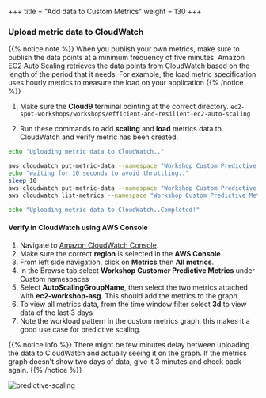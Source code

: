 +++
title = "Add data to Custom Metrics"
weight = 130
+++


### Upload metric data to CloudWatch


{{% notice note %}}
When you publish your own metrics, make sure to publish the data points at a minimum frequency of five minutes. Amazon EC2 Auto Scaling retrieves the data points from CloudWatch based on the length of the period that it needs. For example, the load metric specification uses hourly metrics to measure the load on your application
{{% /notice %}}

1. Make sure the **Cloud9** terminal pointing at the correct directory. `ec2-spot-workshops/workshops/efficient-and-resilient-ec2-auto-scaling`

2. Run these commands to add **scaling** and **load** metrics data to CloudWatch and verify metric has been created.

```bash
echo "Uploading metric data to CloudWatch.."

aws cloudwatch put-metric-data --namespace "Workshop Custom Predictive Metrics" --metric-data file://metric-instances.json
echo "waiting for 10 seconds to avoid throttling.."
sleep 10
aws cloudwatch put-metric-data --namespace "Workshop Custom Predictive Metrics" --metric-data file://metric-cpu.json
aws cloudwatch list-metrics --namespace "Workshop Custom Predictive Metrics"

echo "Uploading metric data to CloudWatch..Completed!"
```

#### Verify in CloudWatch using AWS Console

1. Navigate to [Amazon CloudWatch Console](https://console.aws.amazon.com/cloudwatch).
2. Make sure the correct **region** is selected in the **AWS Console**.
3. From left side navigation, click on **Metrics** then **All metrics**.
4. In the Browse tab select **Workshop Customer Predictive Metrics** under Custom namespaces
5. Select **AutoScalingGroupName**, then select the two metrics attached with **ec2-workshop-asg**. This should add the metrics to the graph.
6. To view all metrics data, from the time window filter select **3d** to view data of the last 3 days
7. Note the workload pattern in the custom metrics graph, this makes it a good use case for predictive scaling.

{{% notice info %}}
There might be few minutes delay between uploading the data to CloudWatch and actually seeing it on the graph. If the metrics graph doesn't show two days of data, give it 3 minutes and check back again.
{{% /notice %}}

![predictive-scaling](/images/efficient-and-resilient-ec2-auto-scaling/cloudwatch-custom-metrics-graph.png)
